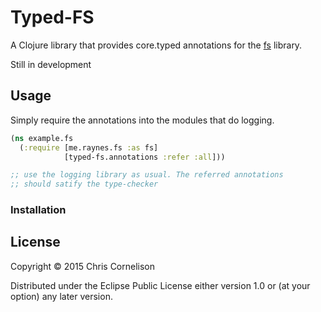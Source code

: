# Typed-FS

A Clojure library that provides core.typed annotations for the [fs](https://github.com/Raynes/fs) library.

Still in development

## Usage

Simply require the annotations into the modules that do logging.

```clojure
(ns example.fs
  (:require [me.raynes.fs :as fs]
            [typed-fs.annotations :refer :all]))

;; use the logging library as usual. The referred annotations
;; should satify the type-checker
```

### Installation


## License

Copyright © 2015 Chris Cornelison

Distributed under the Eclipse Public License either version 1.0 or (at
your option) any later version.
